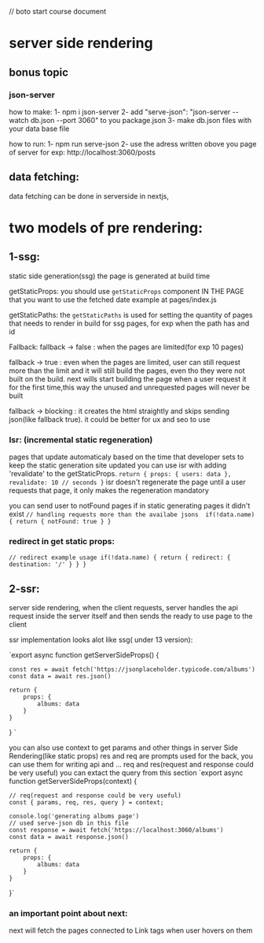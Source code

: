 // boto start course document

# server side rendering

## bonus topic

### json-server

how to make:
1- npm i json-server
2- add "serve-json": "json-server --watch db.json --port 3060" to you package.json
3- make db.json files with your data base file

how to run:
1- npm run serve-json
2- use the adress written obove you page of server for exp: http://localhost:3060/posts

## data fetching:

data fetching can be done in serverside in nextjs,

# two models of pre rendering:

## 1-ssg:

static side generation(ssg)
the page is generated at build time

getStaticProps:
you should use `getStaticProps` component IN THE PAGE that you want to use the fetched date
example at pages/index.js

getStaticPaths:
the `getStaticPaths` is used for setting the quantity of pages that needs to render in build for ssg pages, for exp when the path has and id

Fallback:
fallback -> false :
when the pages are limited(for exp 10 pages)

fallback -> true :
even when the pages are limited, user can still request more than the limit and it will still build the pages, even tho they were not built on the build.
next wills start building the page when a user request it for the first time,this way the unused and unrequested pages will never be built

fallback -> blocking :
it creates the html straightly and skips sending json(like fallback true). it could be better for ux and seo to use

### Isr: (incremental static regeneration)

pages that update automaticaly based on the time that developer sets to keep the static generation site updated
you can use isr with adding 'revalidate' to the getStaticProps.
`return {
        props: {
            users: data
        },
        revalidate: 10 // seconds
    }`
isr doesn't regenerate the page until a user requests that page, it only makes the regeneration mandatory

you can send user to notFound pages if in static generating pages it didn't exist
`// handling requests more than the availabe jsons 
    if(!data.name) {
      return {
        notFound: true
      }
    }`

### redirect in get static props:

`// redirect example usage
    if(!data.name) {
      return {
        redirect: { destination: '/' }
      }
    }`

## 2-ssr:

server side rendering, when the client requests, server handles the api request inside the server itself and then sends the ready to use page to the client

ssr implementation looks alot like ssg( under 13 version):

`export async function getServerSideProps() {

    const res = await fetch('https://jsonplaceholder.typicode.com/albums')
    const data = await res.json()

    return {
        props: {
            albums: data
        }
    }

}
`

you can also use context to get params and other things in server Side Rendering(like static props)
res and req are prompts used for the back, you can use them for writing api and ...
req and res(request and response could be very useful)
you can extact the query from this section
`export async function getServerSideProps(context) {

    // req(request and response could be very useful)
    const { params, req, res, query } = context;

    console.log('generating albums page')
    // used serve-json db in this file
    const response = await fetch('https://localhost:3060/albums')
    const data = await response.json()

    return {
        props: {
            albums: data
        }
    }

}`

### an important point about next:

next will fetch the pages connected to Link tags when user hovers on them
